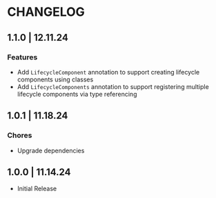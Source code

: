 # CHANGELOG

## 1.1.0 | 12.11.24

### Features

- Add `LifecycleComponent` annotation to support creating lifecycle components using classes
- Add `LifecycleComponents` annotation to support registering multiple lifecycle components via type referencing

## 1.0.1 | 11.18.24

### Chores

- Upgrade dependencies

## 1.0.0 | 11.14.24

- Initial Release
